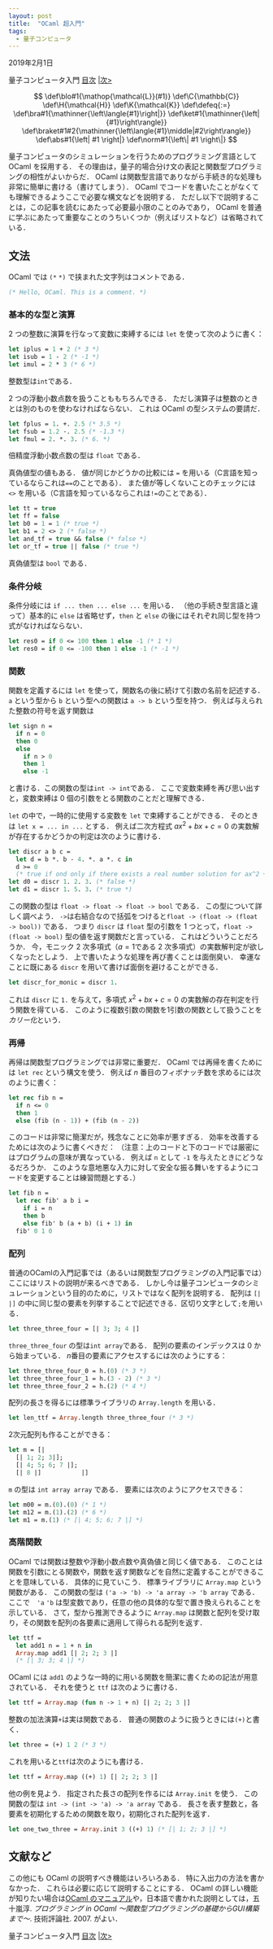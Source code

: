```yaml
---
layout: post
title:  "OCaml 超入門"
tags:
  - 量子コンピュータ
---
```


2019年2月1日

量子コンピュータ入門 [目次](index.html) [\|次>](introduction-to-linear-algebra.html)

$$
\def\blo#1{\mathop{\mathcal{L}}(#1)}
\def\C{\mathbb{C}}
\def\H{\mathcal{H}}
\def\K{\mathcal{K}}
\def\defeq{:=}
\def\bra#1{\mathinner{\left\langle{#1}\right|}}
\def\ket#1{\mathinner{\left|{#1}\right\rangle}}
\def\braket#1#2{\mathinner{\left\langle{#1}\middle|#2\right\rangle}}
\def\abs#1{\left| #1 \right|}
\def\norm#1{\left\| #1 \right\|}
$$

量子コンピュータのシミュレーションを行うためのプログラミング言語として OCaml を採用する．
その理由は，量子的場合分け文の表記と関数型プログラミングの相性がよいからだ．
OCaml は関数型言語でありながら手続き的な処理も非常に簡単に書ける（書けてしまう）．
OCaml でコードを書いたことがなくても理解できるようここで必要な構文などを説明する．
ただし以下で説明することは，この記事を読むにあたって必要最小限のことのみであり，
OCaml を普通に学ぶにあたって重要なことのうちいくつか（例えばリストなど）は省略されている．

## 文法
OCaml では `(*` `*)` で挟まれた文字列はコメントである．
```ocaml
(* Hello, OCaml. This is a comment. *)
```

### 基本的な型と演算
2 つの整数に演算を行なって変数に束縛するには `let` を使って次のように書く：
```ocaml
let iplus = 1 + 2 (* 3 *)
let isub = 1 - 2 (* -1 *)
let imul = 2 * 3 (* 6 *)
```
整数型は`int`である．

2 つの浮動小数点数を扱うことももちろんできる．
ただし演算子は整数のときとは別のものを使わなければならない．
これは OCaml の型システムの要請だ．
```ocaml
let fplus = 1. +. 2.5 (* 3.5 *)
let fsub = 1.2 -. 2.5 (* -1.3 *)
let fmul = 2. *. 3. (* 6. *)
```
倍精度浮動小数点数の型は `float` である．

真偽値型の値もある．
値が同じかどうかの比較には `=` を用いる（C言語を知っているならこれは`==`のことである）．
また値が等しくないことのチェックには `<>` を用いる（C言語を知っているならこれは`!=`のことである）．
```ocaml
let tt = true
let ff = false
let b0 = 1 = 1 (* true *)
let b1 = 2 <> 2 (* false *)
let and_tf = true && false (* false *)
let or_tf = true || false (* true *)
```
真偽値型は `bool` である．


### 条件分岐
条件分岐には `if ... then ... else ...` を用いる．
（他の手続き型言語と違って）基本的に `else` は省略せず，`then` と `else` の後にはそれぞれ同じ型を持つ式がなければならない．
```ocaml
let res0 = if 0 <= 100 then 1 else -1 (* 1 *)
let res0 = if 0 <= -100 then 1 else -1 (* -1 *)
```


### 関数
関数を定義するには `let` を使って，関数名の後に続けて引数の名前を記述する．
`a` という型から `b` という型への関数は `a -> b` という型を持つ．
例えば与えられた整数の符号を返す関数は
```ocaml
let sign n =
  if n = 0
  then 0
  else
    if n > 0
	then 1
	else -1
```
と書ける．この関数の型は`int -> int`である．
ここで変数束縛を再び思い出すと，変数束縛は $0$ 個の引数をとる関数のことだと理解できる．

`let` の中で，一時的に使用する変数を `let` で束縛することができる．
そのときは `let x = ... in ...` とする．
例えば二次方程式 $a x^2 + bx + c = 0$ の実数解が存在するかどうかの判定は次のように書ける．
```ocaml
let discr a b c =
  let d = b *. b - 4. *. a *. c in
  d >= 0
  (* true if ond only if there exists a real number solution for ax^2 + bx + c = 0 *)
let d0 = discr 1. 2. 3. (* false *)
let d1 = discr 1. 5. 3. (* true *)
```
この関数の型は `float -> float -> float -> bool` である．
この型について詳しく調べよう．
`->`は右結合なので括弧をつけると`float -> (float -> (float -> bool))` である．
つまり `discr` は `float` 型の引数を 1 つとって，`float -> (float -> bool)` 型の値を返す関数だと言っている．
これはどういうことだろうか．
今，モニック $2$ 次多項式（$a = 1$である $2$ 次多項式）の実数解判定が欲しくなったとしよう．
上で書いたような処理を再び書くことは面倒臭い．
幸運なことに既にある `discr` を用いて書けば面倒を避けることができる．
```ocaml
let discr_for_monic = discr 1.
```
これは `discr` に `1.` を与えて，多項式 $x^2 + bx + c = 0$ の実数解の存在判定を行う関数を得ている．
このように複数引数の関数を$1$引数の関数として扱うことを*カリー化*という．

### 再帰
再帰は関数型プログラミングでは非常に重要だ．
OCaml では再帰を書くためには `let rec` という構文を使う．
例えば $n$ 番目のフィボナッチ数を求めるには次のように書く：
```ocaml
let rec fib n =
  if n <= 0
  then 1
  else (fib (n - 1)) + (fib (n - 2))
```
このコードは非常に簡潔だが，残念なことに効率が悪すぎる．
効率を改善するためには次のように書くべきだ：
（注意：上のコードと下のコードでは厳密にはプログラムの意味が異なっている．
例えば `n` として `-1` を与えたときにどうなるだろうか．
このような意地悪な入力に対して安全な振る舞いをするようにコードを変更することは練習問題とする．）
```ocaml
let fib n =
  let rec fib' a b i =
    if i = n
	then b
	else fib' b (a + b) (i + 1) in
  fib' 0 1 0
```

### 配列
普通のOCamlの入門記事では（あるいは関数型プログラミングの入門記事では）ここにはリストの説明が来るべきである．
しかし今は量子コンピュータのシミュレーションという目的のために，リストではなく配列を説明する．
配列は `[|` `|]` の中に同じ型の要素を列挙することで記述できる．区切り文字として`;`を用いる．
```ocaml
let three_three_four = [| 3; 3; 4 |]
```
`three_three_four` の型は`int array`である．
配列の要素のインデックスは $0$ から始まっている．
$n$番目の要素にアクセスするには次のようにする：
```ocaml
let three_three_four_0 = h.(0) (* 3 *)
let three_three_four_1 = h.(3 - 2) (* 3 *)
let three_three_four_2 = h.(2) (* 4 *)
```

配列の長さを得るには標準ライブラリの `Array.length` を用いる．
```ocaml
let len_ttf = Array.length three_three_four (* 3 *)
```

$2$次元配列も作ることができる：
```ocaml
let m = [|
  [| 1; 2; 3|];
  [| 4; 5; 6; 7 |];
  [| 8 |]           |]
```
`m` の型は `int array array` である．
要素には次のようにアクセスできる：
```ocaml
let m00 = m.(0).(0) (* 1 *)
let m12 = m.(1).(2) (* 6 *)
let m1 = m.(1) (* [| 4; 5; 6; 7 |] *)
```


### 高階関数
OCaml では関数は整数や浮動小数点数や真偽値と同じく値である．
このことは関数を引数にとる関数や，関数を返す関数などを自然に定義することができることを意味している．
具体的に見ていこう．
標準ライブラリに `Array.map` という関数がある．
この関数の型は `('a -> 'b) -> 'a array -> 'b array` である．
ここで　`'a` `'b` は型変数であり，任意の他の具体的な型で置き換えられることを示している．
さて，型から推測できるように `Array.map` は関数と配列を受け取り，その関数を配列の各要素に適用して得られる配列を返す．
```ocaml
let ttf =
  let add1 n = 1 + n in
  Array.map add1 [| 2; 2; 3 |]
  (* [| 3; 3; 4 |] *)
```
OCaml には `add1` のような一時的に用いる関数を簡潔に書くための記法が用意されている．
それを使うと `ttf` は次のように書ける．
```ocaml
let ttf = Array.map (fun n -> 1 + n) [| 2; 2; 3 |]
```
整数の加法演算`+`は実は関数である．
普通の関数のように扱うときには`(+)`と書く．
```ocaml
let three = (+) 1 2 (* 3 *)
```
これを用いると`ttf`は次のようにも書ける．
```ocaml
let ttf = Array.map ((+) 1) [| 2; 2; 3 |]
```

他の例を見よう．
指定された長さの配列を作るには `Array.init` を使う．
この関数の型は `int -> (int -> 'a) -> 'a array` である．
長さを表す整数と，各要素を初期化するための関数を取り，初期化された配列を返す．
```ocaml
let one_two_three = Array.init 3 ((+) 1) (* [| 1; 2; 3 |] *)
```

## 文献など
この他にも OCaml の説明すべき機能はいろいろある．
特に入出力の方法を書かなかった．
これらは必要に応じて説明することにする．
OCaml の詳しい機能が知りたい場合は[OCaml のマニュアル](http://caml.inria.fr/pub/docs/manual-ocaml/#sec544)や，日本語で書かれた説明としては，五十嵐淳. *プログラミング in OCaml 〜関数型プログラミングの基礎からGUI構築まで〜*. 技術評論社. 2007. がよい．

量子コンピュータ入門 [目次](index.html) [\|次>](introduction-to-linear-algebra.html)
